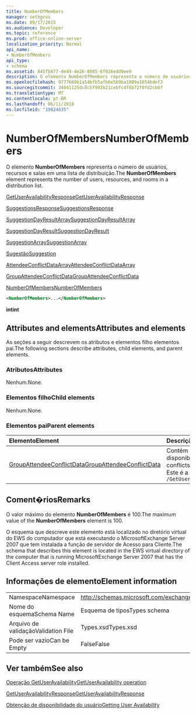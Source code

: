```yaml
---
title: NumberOfMembers
manager: sethgros
ms.date: 09/17/2015
ms.audience: Developer
ms.topic: reference
ms.prod: office-online-server
localization_priority: Normal
api_name:
- NumberOfMembers
api_type:
- schema
ms.assetid: 845fb877-de49-4e26-8885-6f026edd9ee9
description: O elemento NumberOfMembers representa o número de usuários, recursos e salas em uma lista de distribuição.
ms.openlocfilehash: 9777660b1a54bfb5afb6e569ba1009a1654bdef3
ms.sourcegitcommit: 34041125dc8c5f993b21cebfc4f8b72f0fd2cb6f
ms.translationtype: MT
ms.contentlocale: pt-BR
ms.lasthandoff: 06/11/2018
ms.locfileid: "19824635"
---
```

# <a name="numberofmembers"></a><span data-ttu-id="818f2-103">NumberOfMembers</span><span class="sxs-lookup"><span data-stu-id="818f2-103">NumberOfMembers</span></span>

<span data-ttu-id="818f2-104">O elemento **NumberOfMembers** representa o número de usuários, recursos e salas em uma lista de distribuição.</span><span class="sxs-lookup"><span data-stu-id="818f2-104">The **NumberOfMembers** element represents the number of users, resources, and rooms in a distribution list.</span></span> 
  
[<span data-ttu-id="818f2-105">GetUserAvailabilityResponse</span><span class="sxs-lookup"><span data-stu-id="818f2-105">GetUserAvailabilityResponse</span></span>](getuseravailabilityresponse.md)
  
[<span data-ttu-id="818f2-106">SuggestionsResponse</span><span class="sxs-lookup"><span data-stu-id="818f2-106">SuggestionsResponse</span></span>](suggestionsresponse.md)
  
[<span data-ttu-id="818f2-107">SuggestionDayResultArray</span><span class="sxs-lookup"><span data-stu-id="818f2-107">SuggestionDayResultArray</span></span>](suggestiondayresultarray.md)
  
[<span data-ttu-id="818f2-108">SuggestionDayResult</span><span class="sxs-lookup"><span data-stu-id="818f2-108">SuggestionDayResult</span></span>](suggestiondayresult.md)
  
[<span data-ttu-id="818f2-109">SuggestionArray</span><span class="sxs-lookup"><span data-stu-id="818f2-109">SuggestionArray</span></span>](suggestionarray.md)
  
[<span data-ttu-id="818f2-110">Sugestão</span><span class="sxs-lookup"><span data-stu-id="818f2-110">Suggestion</span></span>](suggestion.md)
  
[<span data-ttu-id="818f2-111">AttendeeConflictDataArray</span><span class="sxs-lookup"><span data-stu-id="818f2-111">AttendeeConflictDataArray</span></span>](attendeeconflictdataarray.md)
  
[<span data-ttu-id="818f2-112">GroupAttendeeConflictData</span><span class="sxs-lookup"><span data-stu-id="818f2-112">GroupAttendeeConflictData</span></span>](groupattendeeconflictdata.md)
  
[<span data-ttu-id="818f2-113">NumberOfMembers</span><span class="sxs-lookup"><span data-stu-id="818f2-113">NumberOfMembers</span></span>](numberofmembers.md)
  
```xml
<NumberOfMembers>...</NumberOfMembers>
```

 <span data-ttu-id="818f2-114">**int**</span><span class="sxs-lookup"><span data-stu-id="818f2-114">**int**</span></span>
## <a name="attributes-and-elements"></a><span data-ttu-id="818f2-115">Attributes and elements</span><span class="sxs-lookup"><span data-stu-id="818f2-115">Attributes and elements</span></span>

<span data-ttu-id="818f2-116">As seções a seguir descrevem os atributos e elementos filho elementos pai.</span><span class="sxs-lookup"><span data-stu-id="818f2-116">The following sections describe attributes, child elements, and parent elements.</span></span>
  
### <a name="attributes"></a><span data-ttu-id="818f2-117">Atributos</span><span class="sxs-lookup"><span data-stu-id="818f2-117">Attributes</span></span>

<span data-ttu-id="818f2-118">Nenhum.</span><span class="sxs-lookup"><span data-stu-id="818f2-118">None.</span></span>
  
### <a name="child-elements"></a><span data-ttu-id="818f2-119">Elementos filho</span><span class="sxs-lookup"><span data-stu-id="818f2-119">Child elements</span></span>

<span data-ttu-id="818f2-120">Nenhum.</span><span class="sxs-lookup"><span data-stu-id="818f2-120">None.</span></span>
  
### <a name="parent-elements"></a><span data-ttu-id="818f2-121">Elementos pai</span><span class="sxs-lookup"><span data-stu-id="818f2-121">Parent elements</span></span>

|<span data-ttu-id="818f2-122">**Elemento**</span><span class="sxs-lookup"><span data-stu-id="818f2-122">**Element**</span></span>|<span data-ttu-id="818f2-123">**Descrição**</span><span class="sxs-lookup"><span data-stu-id="818f2-123">**Description**</span></span>|
|:-----|:-----|
|[<span data-ttu-id="818f2-124">GroupAttendeeConflictData</span><span class="sxs-lookup"><span data-stu-id="818f2-124">GroupAttendeeConflictData</span></span>](groupattendeeconflictdata.md) <br/> |<span data-ttu-id="818f2-125">Contém informações de conflito agregadas sobre o número de usuários disponíveis, o número de usuários que possuem conflitos e o número de usuários que não têm informações de disponibilidade em uma lista de distribuição para um horário de reunião sugeridas.</span><span class="sxs-lookup"><span data-stu-id="818f2-125">Contains aggregate conflict information about the number of users available, the number of users who have conflicts, and the number of users who do not have availability information in a distribution list for a suggested meeting time.</span></span>  <br/> <span data-ttu-id="818f2-126">Este é a expressão XPath para esse elemento:</span><span class="sxs-lookup"><span data-stu-id="818f2-126">The following is the XPath expression to this element:</span></span>  <br/>  `/GetUserAvailabilityResponse/SuggestionsResponse/SuggestionDayResultArray/SuggestionDayResult[i]/SuggestionArray/Suggestion[i]/AttendeeConflictDataArray/GroupAttendeeConflictData` <br/> |
   
## <a name="remarks"></a><span data-ttu-id="818f2-127">Coment�rios</span><span class="sxs-lookup"><span data-stu-id="818f2-127">Remarks</span></span>

<span data-ttu-id="818f2-128">O valor máximo do elemento **NumberOfMembers** é 100.</span><span class="sxs-lookup"><span data-stu-id="818f2-128">The maximum value of the **NumberOfMembers** element is 100.</span></span> 
  
<span data-ttu-id="818f2-129">O esquema que descreve este elemento está localizado no diretório virtual do EWS do computador que está executando o MicrosoftExchange Server 2007 que tem instalada a função de servidor de Acesso para Cliente.</span><span class="sxs-lookup"><span data-stu-id="818f2-129">The schema that describes this element is located in the EWS virtual directory of the computer that is running MicrosoftExchange Server 2007 that has the Client Access server role installed.</span></span>
  
## <a name="element-information"></a><span data-ttu-id="818f2-130">Informações de elemento</span><span class="sxs-lookup"><span data-stu-id="818f2-130">Element information</span></span>

|||
|:-----|:-----|
|<span data-ttu-id="818f2-131">Namespace</span><span class="sxs-lookup"><span data-stu-id="818f2-131">Namespace</span></span>  <br/> |http://schemas.microsoft.com/exchange/services/2006/types  <br/> |
|<span data-ttu-id="818f2-132">Nome do esquema</span><span class="sxs-lookup"><span data-stu-id="818f2-132">Schema Name</span></span>  <br/> |<span data-ttu-id="818f2-133">Esquema de tipos</span><span class="sxs-lookup"><span data-stu-id="818f2-133">Types schema</span></span>  <br/> |
|<span data-ttu-id="818f2-134">Arquivo de validação</span><span class="sxs-lookup"><span data-stu-id="818f2-134">Validation File</span></span>  <br/> |<span data-ttu-id="818f2-135">Types.xsd</span><span class="sxs-lookup"><span data-stu-id="818f2-135">Types.xsd</span></span>  <br/> |
|<span data-ttu-id="818f2-136">Pode ser vazio</span><span class="sxs-lookup"><span data-stu-id="818f2-136">Can be Empty</span></span>  <br/> |<span data-ttu-id="818f2-137">False</span><span class="sxs-lookup"><span data-stu-id="818f2-137">False</span></span>  <br/> |
   
## <a name="see-also"></a><span data-ttu-id="818f2-138">Ver também</span><span class="sxs-lookup"><span data-stu-id="818f2-138">See also</span></span>



[<span data-ttu-id="818f2-139">Operação GetUserAvailability</span><span class="sxs-lookup"><span data-stu-id="818f2-139">GetUserAvailability operation</span></span>](getuseravailability-operation.md)
  
[<span data-ttu-id="818f2-140">GetUserAvailabilityResponse</span><span class="sxs-lookup"><span data-stu-id="818f2-140">GetUserAvailabilityResponse</span></span>](getuseravailabilityresponse.md)


[<span data-ttu-id="818f2-141">Obtenção de disponibilidade do usuário</span><span class="sxs-lookup"><span data-stu-id="818f2-141">Getting User Availability</span></span>](http://msdn.microsoft.com/library/d4133fcb-9b0f-4e6b-aadf-a389da83516a%28Office.15%29.aspx)


